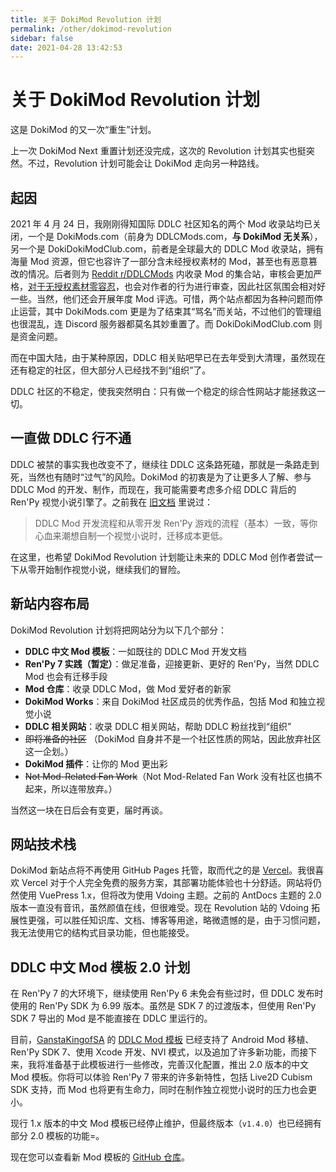 ```yaml
---
title: 关于 DokiMod Revolution 计划
permalink: /other/dokimod-revolution
sidebar: false
date: 2021-04-28 13:42:53
---
```


# 关于 DokiMod Revolution 计划

这是 DokiMod 的又一次“重生”计划。

上一次 DokiMod Next 重置计划还没完成，这次的 Revolution 计划其实也挺突然。不过，Revolution 计划可能会让 DokiMod 走向另一种路线。

## 起因

2021 年 4 月 24 日，我刚刚得知国际 DDLC 社区知名的两个 Mod 收录站均已关闭，一个是 DokiMods.com（前身为 DDLCMods.com，**与 DokiMod 无关系**），另一个是 DokiDokiModClub.com，前者是全球最大的 DDLC Mod 收录站，拥有海量 Mod 资源，但它也容许了一部分含未经授权素材的 Mod，甚至也有恶意篡改的情况。后者则为 [Reddit r/DDLCMods](https://www.reddit.com/r/DDLCMods) 内收录 Mod 的集合站，审核会更加严格，[对于无授权素材零容忍](https://www.reddit.com/r/DDLCMods/comments/cd9blm/regarding_copyright/)，也会对作者的行为进行审查，因此社区氛围会相对好一些。当然，他们还会开展年度 Mod 评选。可惜，两个站点都因为各种问题而停止运营，其中 DokiMods.com 更是为了结束其“骂名”而关站，不过他们的管理组也很混乱，连 Discord 服务器都莫名其妙重置了。而 DokiDokiModClub.com 则是资金问题。

而在中国大陆，由于某种原因，DDLC 相关贴吧早已在去年受到大清理，虽然现在还有稳定的社区，但大部分人已经找不到“组织”了。

DDLC 社区的不稳定，使我突然明白：只有做一个稳定的综合性网站才能拯救这一切。

## 一直做 DDLC 行不通
DDLC 被禁的事实我也改变不了，继续往 DDLC 这条路死磕，那就是一条路走到死，当然也有随时“过气”的风险。DokiMod 的初衷是为了让更多人了解、参与 DDLC Mod 的开发、制作，而现在，我可能需要考虑多介绍 DDLC 背后的 Ren'Py 视觉小说引擎了。之前我在 [旧文档](https://dokimod.cn/moddev/) 里说过：

> DDLC Mod 开发流程和从零开发 Ren'Py 游戏的流程（基本）一致，等你心血来潮想自制一个视觉小说时，迁移成本更低。

在这里，也希望 DokiMod Revolution 计划能让未来的 DDLC Mod 创作者尝试一下从零开始制作视觉小说，继续我们的冒险。

## 新站内容布局

DokiMod Revolution 计划将把网站分为以下几个部分：

- **DDLC 中文 Mod 模板**：一如既往的 DDLC Mod 开发文档
- **Ren'Py 7 实践（暂定）**：做足准备，迎接更新、更好的 Ren'Py，当然 DDLC Mod 也会有迁移手段
- **Mod 仓库**：收录 DDLC Mod，做 Mod 爱好者的新家
- **DokiMod Works**：来自 DokiMod 社区成员的优秀作品，包括 Mod 和独立视觉小说
- **DDLC 相关网站**：收录 DDLC 相关网站，帮助 DDLC 粉丝找到“组织”
- ~~即将准备的社区~~ （DokiMod 自身并不是一个社区性质的网站，因此放弃社区这一企划。）
- **DokiMod 插件**：让你的 Mod 更出彩
- ~~Not Mod-Related Fan Work~~（Not Mod-Related Fan Work 没有社区也搞不起来，所以连带放弃。）

当然这一块在日后会有变更，届时再谈。

## 网站技术栈

DokiMod 新站点将不再使用 GitHub Pages 托管，取而代之的是 [Vercel](https://vercel.com)。我很喜欢 Vercel 对于个人完全免费的服务方案，其部署功能体验也十分舒适。网站将仍然使用 VuePress 1.x，但将改为使用 Vdoing 主题。之前的 AntDocs 主题的 2.0 版本一直没有音讯，虽然颜值在线，但很难受。现在 Revolution 站的 Vdoing 拓展性更强，可以胜任知识库、文档、博客等用途，略微遗憾的是，由于习惯问题，我无法使用它的结构式目录功能，但也能接受。

## DDLC 中文 Mod 模板 2.0 计划
在 Ren'Py 7 的大环境下，继续使用 Ren'Py 6 未免会有些过时，但 DDLC 发布时使用的 Ren'Py SDK 为 6.99 版本。虽然是 SDK 7 的过渡版本，但使用 Ren'Py SDK 7 导出的 Mod 是不能直接在 DDLC 里运行的。

目前，[GanstaKingofSA](https://github.com/GanstaKingofSA) 的 [DDLC Mod 模板](https://github.com/GanstaKingofSA/DDLCModTemplate2.0) 已经支持了 Android Mod 移植、Ren'Py SDK 7、使用 Xcode 开发、NVl 模式，以及追加了许多新功能，而接下来，我将准备基于此模板进行一些修改，完善汉化配置，推出 2.0 版本的中文 Mod 模板。你将可以体验 Ren'Py 7 带来的许多新特性，包括 Live2D Cubism SDK 支持，而 Mod 也将更有生命力，同时在制作独立视觉小说时的压力也会更小。

现行 1.x 版本的中文 Mod 模板已经停止维护，但最终版本（`v1.4.0`）也已经拥有部分 2.0 模板的功能=。

现在您可以查看新 Mod 模板的 [GitHub 仓库](https://github.com/imgradeone/DDLCModTemplate-Chinese-next)。
